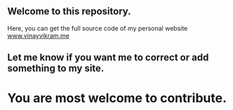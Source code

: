 ## Welcome to this repository.

Here, you can get the full source code of my personal website www.vinayvikram.me

## Let me know if you want me to correct or add something to my site.
# You are most welcome to contribute.
